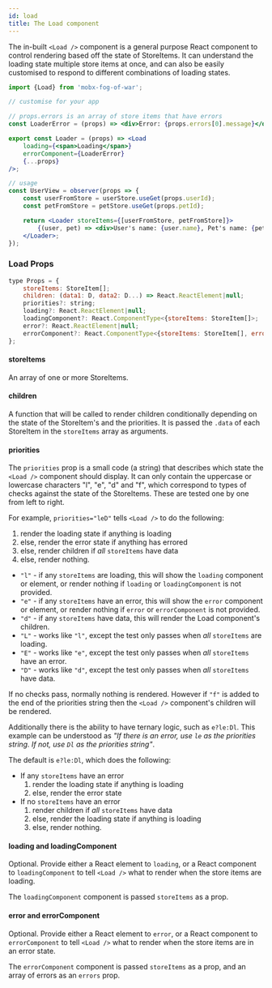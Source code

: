 ```yaml
---
id: load
title: The Load component
---
```


The in-built `<Load />` component is a general purpose React component to control rendering based off the state of StoreItems. It can understand the loading state multiple store items at once, and can also be easily customised to respond to different combinations of loading states.

```jsx
import {Load} from 'mobx-fog-of-war';

// customise for your app

// props.errors is an array of store items that have errors
const LoaderError = (props) => <div>Error: {props.errors[0].message}</div>

export const Loader = (props) => <Load
    loading={<span>Loading</span>}
    errorComponent={LoaderError}
    {...props}
/>;

// usage
const UserView = observer(props => {
    const userFromStore = userStore.useGet(props.userId);
    const petFromStore = petStore.useGet(props.petId);

    return <Loader storeItems={[userFromStore, petFromStore]}>
        {(user, pet) => <div>User's name: {user.name}, Pet's name: {pet.name}</div>}
    </Loader>;
});
```

### Load Props

```jsx
type Props = {
    storeItems: StoreItem[];
    children: (data1: D, data2: D...) => React.ReactElement|null;
    priorities?: string;
    loading?: React.ReactElement|null;
    loadingComponent?: React.ComponentType<{storeItems: StoreItem[]>;
    error?: React.ReactElement|null;
    errorComponent?: React.ComponentType<{storeItems: StoreItem[], errors: E[]}>;
};
```

#### storeItems

An array of one or more StoreItems.

#### children

A function that will be called to render children conditionally depending on the state of the StoreItem's and the priorities. It is passed the `.data` of each StoreItem in the `storeItems` array as arguments.

#### priorities

The `priorities` prop is a small code (a string) that describes which state the `<Load />` component should display. It can only contain the uppercase or lowercase characters "l", "e", "d" and "f", which correspond to types of checks against the state of the StoreItems. These are tested one by one from left to right.

For example, `priorities="leD"` tells `<Load />` to do the following:

1. render the loading state if anything is loading
2. else, render the error state if anything has errored
3. else, render children if *all* `storeItems` have data
4. else, render nothing.



- `"l"` - if any `storeItems` are loading, this will show the `loading` component or element, or render nothing if `loading` or `loadingComponent` is not provided.
- `"e"` - if any `storeItems` have an error, this will show the `error` component or element, or render nothing if `error` or `errorComponent` is not provided.
- `"d"` - if any `storeItems` have data, this will render the Load component's children.
- `"L"` - works like `"l"`, except the test only passes when *all* `storeItems` are loading.
- `"E"` - works like `"e"`, except the test only passes when *all* `storeItems` have an error.
- `"D"` - works like `"d"`, except the test only passes when *all* `storeItems` have data.

If no checks pass, normally nothing is rendered. However if `"f"` is added to the end of the priorities string then the `<Load />` component's children will be rendered.

Additionally there is the ability to have ternary logic, such as `e?le:Dl`. This example can be understood as *"If there is an error, use `le` as the priorities string. If not, use `Dl` as the priorities string"*.

The default is `e?le:Dl`, which does the following:

- If any `storeItems` have an error
  1. render the loading state if anything is loading 
  2. else, render the error state
- If no `storeItems` have an error
  1. render children if *all* `storeItems` have data
  2. else, render the loading state if anything is loading
  3. else, render nothing.

#### loading and loadingComponent

Optional. Provide either a React element to `loading`, or a React component to `loadingComponent` to tell `<Load />` what to render when the store items are loading.

The `loadingComponent` component is passed `storeItems` as a prop.

#### error and errorComponent

Optional. Provide either a React element to `error`, or a React component to `errorComponent` to tell `<Load />` what to render when the store items are in an error state.

The `errorComponent` component is passed `storeItems` as a prop, and an array of errors as an `errors` prop.
